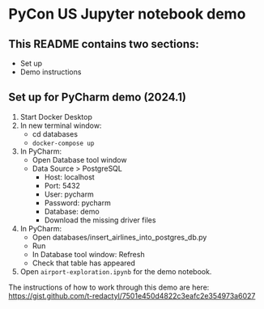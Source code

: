 # PyCon US Jupyter notebook demo

## This README contains two sections:
* Set up
* Demo instructions

## Set up for PyCharm demo (2024.1)
1. Start Docker Desktop
2. In new terminal window:
   * cd databases 
   * `docker-compose up`
3. In PyCharm:
   * Open Database tool window 
   * Data Source > PostgreSQL 
     * Host: localhost 
     * Port: 5432 
     * User: pycharm 
     * Password: pycharm 
     * Database: demo 
     * Download the missing driver files
4. In PyCharm:
   * Open databases/insert_airlines_into_postgres_db.py 
   * Run 
   * In Database tool window: Refresh 
   * Check that table has appeared
5. Open `airport-exploration.ipynb` for the demo notebook.

The instructions of how to work through this demo are here: https://gist.github.com/t-redactyl/7501e450d4822c3eafc2e354973a6027


